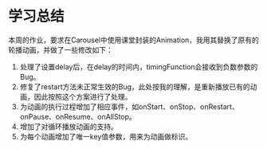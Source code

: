 # 学习总结

本周的作业，要求在Carousel中使用课堂封装的Animation，我用其替换了原有的轮播动画，并做了一些修改如下：

1. 处理了设置delay后，在delay的时间内，timingFunction会接收到负数参数的Bug。
2. 修复了restart方法未正常生效的Bug，此处按我的理解，是重新播放已有的动画，因此按照这个方案进行了处理。
3. 为动画的执行过程增加了相应事件，如onStart、onStop、onRestart、onPause、onResume、onAllStop。
4. 增加了对循环播放动画的支持。
5. 为每个动画增加了唯一key值参数，用来为动画做标识。
